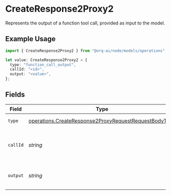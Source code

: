 # CreateResponse2Proxy2

Represents the output of a function tool call, provided as input to the model.

## Example Usage

```typescript
import { CreateResponse2Proxy2 } from "@orq-ai/node/models/operations";

let value: CreateResponse2Proxy2 = {
  type: "function_call_output",
  callId: "<id>",
  output: "<value>",
};
```

## Fields

| Field                                                                                                                          | Type                                                                                                                           | Required                                                                                                                       | Description                                                                                                                    |
| ------------------------------------------------------------------------------------------------------------------------------ | ------------------------------------------------------------------------------------------------------------------------------ | ------------------------------------------------------------------------------------------------------------------------------ | ------------------------------------------------------------------------------------------------------------------------------ |
| `type`                                                                                                                         | [operations.CreateResponse2ProxyRequestRequestBodyType](../../models/operations/createresponse2proxyrequestrequestbodytype.md) | :heavy_check_mark:                                                                                                             | The type of input item                                                                                                         |
| `callId`                                                                                                                       | *string*                                                                                                                       | :heavy_check_mark:                                                                                                             | The ID of the function call this output is for                                                                                 |
| `output`                                                                                                                       | *string*                                                                                                                       | :heavy_check_mark:                                                                                                             | The output from the function call                                                                                              |